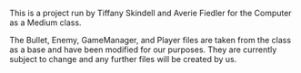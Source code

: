 This is a project run by Tiffany Skindell and Averie Fiedler for the Computer as a Medium class. 

The Bullet, Enemy, GameManager, and Player files are taken from the class as a base and have been modified for our purposes. They are currently subject to change and any further files will be created by us.
